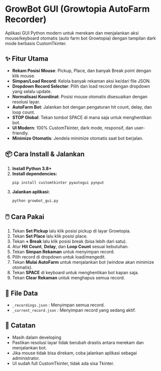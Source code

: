# GrowBot GUI (Growtopia AutoFarm Recorder)

Aplikasi GUI Python modern untuk merekam dan menjalankan aksi mouse/keyboard otomatis (auto farm bot Growtopia) dengan tampilan dark mode berbasis CustomTkinter.

## ✨ Fitur Utama
- **Rekam Posisi Mouse**: Pickup, Place, dan banyak Break point dengan klik mouse.
- **Simpan/Load Record**: Kelola banyak rekaman aksi ke/dari file JSON.
- **Dropdown Record Selector**: Pilih dan load record dengan dropdown yang selalu update.
- **Normalisasi Koordinat**: Posisi mouse otomatis disesuaikan dengan resolusi layar.
- **AutoFarm Bot**: Jalankan bot dengan pengaturan hit count, delay, dan loop count.
- **STOP Global**: Tekan tombol SPACE di mana saja untuk menghentikan bot.
- **UI Modern**: 100% CustomTkinter, dark mode, responsif, dan user-friendly.
- **Minimize Otomatis**: Jendela minimize otomatis saat bot berjalan.

## 📦 Cara Install & Jalankan
1. **Install Python 3.8+**
2. **Install dependencies:**
   ```bash
   pip install customtkinter pyautogui pynput
   ```
3. **Jalankan aplikasi:**
   ```bash
   python growbot_gui.py
   ```

## 🖱️ Cara Pakai
1. Tekan **Set Pickup** lalu klik posisi pickup di layar Growtopia.
2. Tekan **Set Place** lalu klik posisi place.
3. Tekan **+ Break** lalu klik posisi break (bisa lebih dari satu).
4. Atur **Hit Count**, **Delay**, dan **Loop Count** sesuai kebutuhan.
5. Tekan **Simpan Rekaman** untuk menyimpan record.
6. Pilih record di dropdown untuk load/mengedit.
7. Tekan **Mulai AutoFarm** untuk menjalankan bot (window akan minimize otomatis).
8. Tekan **SPACE** di keyboard untuk menghentikan bot kapan saja.
9. Tekan **Clear Rekaman** untuk menghapus semua record.

## 📁 File Data
- `_recordings.json` : Menyimpan semua record.
- `_current_record.json` : Menyimpan record yang sedang aktif.

## 📝 Catatan
- Masih dalam developing
- Pastikan resolusi layar tidak berubah drastis antara merekam dan menjalankan bot.
- Jika mouse tidak bisa direkam, coba jalankan aplikasi sebagai administrator.
- UI sudah full CustomTkinter, tidak ada sisa Tkinter.